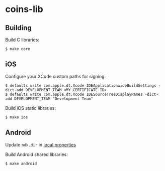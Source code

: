 # coins-lib

## Building

Build C libraries:

    $ make core

## iOS

Configure your XCode custom paths for signing:

    $ defaults write com.apple.dt.Xcode IDEApplicationwideBuildSettings -dict-add DEVELOPMENT_TEAM <MY_CERTIFICATE_ID>
    $ defaults write com.apple.dt.Xcode IDESourceTreeDisplayNames -dict-add DEVELOPMENT_TEAM "Development Team"

Build iOS static libraries:

    $ make ios

## Android

Update `ndk.dir` in [local.properties](projects/android/TodoApp/local.properties)

Build Android shared libraries:

    $ make android
